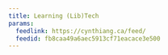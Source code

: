 ```yaml
---
title: Learning (Lib)Tech
params:
  feedlink: https://cynthiang.ca/feed/
  feedid: fb8caa49a6aec5913cf71eacace3e500
---
```

